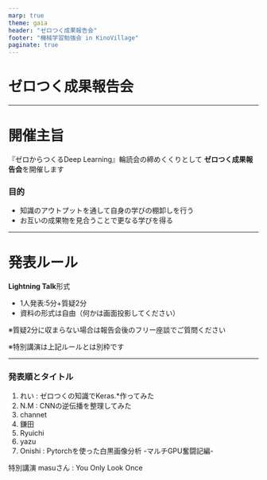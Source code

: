 ```yaml
---
marp: true
theme: gaia
header: "ゼロつく成果報告会"
footer: "機械学習勉強会 in KinoVillage"
paginate: true
---
```

# ゼロつく成果報告会
<!--
_class: lead
_paginate: false
_header: ""
_footer: ""
-->
---
# 開催主旨

『ゼロからつくるDeep Learning』輪読会の締めくくりとして
**ゼロつく成果報告会**を開催します


### 目的

* 知識のアウトプットを通して自身の学びの棚卸しを行う
* お互いの成果物を見合うことで更なる学びを得る


---

# 発表ルール

**Lightning Talk**形式
* 1人発表:5分+質疑2分
* 資料の形式は自由（何かは画面投影してください）

※質疑2分に収まらない場合は報告会後のフリー座談でご質問ください

※特別講演は上記ルールとは別枠です

---
### 発表順とタイトル

1. れい : ゼロつくの知識でKeras.*作ってみた
2. N.M : CNNの逆伝播を整理してみた
3. channet
4. 鎌田
5. Ryuichi
6. yazu
7. Onishi : Pytorchを使った白黒画像分析 -マルチGPU奮闘記編-

特別講演 masuさん : You Only Look Once 
